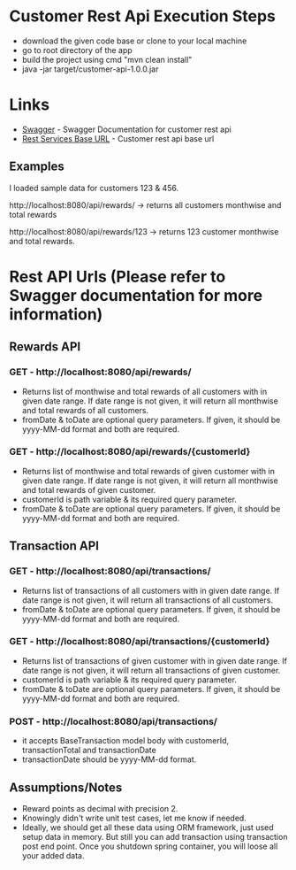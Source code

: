 # Customer Rest Api Execution Steps
* download the given code base or clone to your local machine
* go to root directory of the app
* build the project using cmd "mvn clean install"
* java -jar target/customer-api-1.0.0.jar

# Links
 
* [Swagger](http://localhost:8080/api/swagger-ui.html) - Swagger Documentation for customer rest api
* [Rest Services Base URL](http://localhost:8080/api/) - Customer rest api base url

## Examples
I loaded sample data for customers 123 & 456.

http://localhost:8080/api/rewards/ -> returns all customers monthwise and total rewards 

http://localhost:8080/api/rewards/123 -> returns 123 customer monthwise and total rewards.

# Rest API Urls (Please refer to Swagger documentation for more information)

## Rewards API

### GET - http://localhost:8080/api/rewards/
* Returns list of monthwise and total rewards of all customers with in given date range. If date range is not given, it will return all monthwise and total rewards of all customers.
* fromDate & toDate are optional query parameters. If given, it should be yyyy-MM-dd format and both are required.

### GET - http://localhost:8080/api/rewards/{customerId}
* Returns list of monthwise and total rewards of given customer with in given date range. If date range is not given, it will return all monthwise and total rewards of given customer.
* customerId is path variable & its required query parameter.
* fromDate & toDate are optional query parameters. If given, it should be yyyy-MM-dd format and both are required.

## Transaction API

### GET - http://localhost:8080/api/transactions/
* Returns list of transactions of all customers with in given date range. If date range is not given, it will return all transactions of all customers.
* fromDate & toDate are optional query parameters. If given, it should be yyyy-MM-dd format and both are required.

### GET - http://localhost:8080/api/transactions/{customerId}
* Returns list of transactions of given customer with in given date range. If date range is not given, it will return all transactions of given customer.
* customerId is path variable & its required query parameter.
* fromDate & toDate are optional query parameters. If given, it should be yyyy-MM-dd format and both are required.

### POST - http://localhost:8080/api/transactions/
* it accepts BaseTransaction model body with customerId, transactionTotal and transactionDate
* transactionDate should be yyyy-MM-dd format.

## Assumptions/Notes
* Reward points as decimal with precision 2.
* Knowingly didn't write unit test cases, let me know if needed.
* Ideally, we should get all these data using ORM framework, just used setup data in memory. But still you can add transaction using transaction post end point. Once you shutdown spring container, you will loose all your added data. 

